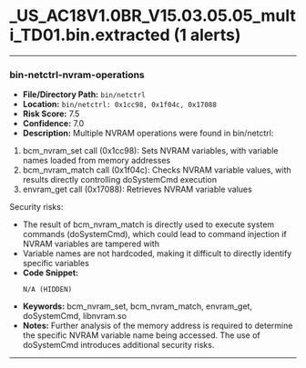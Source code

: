 # _US_AC18V1.0BR_V15.03.05.05_multi_TD01.bin.extracted (1 alerts)

---

### bin-netctrl-nvram-operations

- **File/Directory Path:** `bin/netctrl`
- **Location:** `bin/netctrl: 0x1cc98, 0x1f04c, 0x17088`
- **Risk Score:** 7.5
- **Confidence:** 7.0
- **Description:** Multiple NVRAM operations were found in bin/netctrl:
1. bcm_nvram_set call (0x1cc98): Sets NVRAM variables, with variable names loaded from memory addresses
2. bcm_nvram_match call (0x1f04c): Checks NVRAM variable values, with results directly controlling doSystemCmd execution
3. envram_get call (0x17088): Retrieves NVRAM variable values

Security risks:
- The result of bcm_nvram_match is directly used to execute system commands (doSystemCmd), which could lead to command injection if NVRAM variables are tampered with
- Variable names are not hardcoded, making it difficult to directly identify specific variables
- **Code Snippet:**
  ```
  N/A (HIDDEN)
  ```
- **Keywords:** bcm_nvram_set, bcm_nvram_match, envram_get, doSystemCmd, libnvram.so
- **Notes:** Further analysis of the memory address is required to determine the specific NVRAM variable name being accessed. The use of doSystemCmd introduces additional security risks.

---
